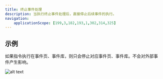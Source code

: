 ```yaml
---
title: 终止事件处理
description: 当执行终止事件处理后，直接停止后续事件的执行。
navigation:
    applicationScope: [199,3,182,193,1,302,314,325]
---
```


## 示例

如果指令执行在事件页、事件库，则只会停止对应事件页、事件库。不会对外部事件产生影响。

![alt text](https://assbak.gcw.wiki/gcw/image/zh_hans/commands/logic/exiteventprocessing/image.png)
